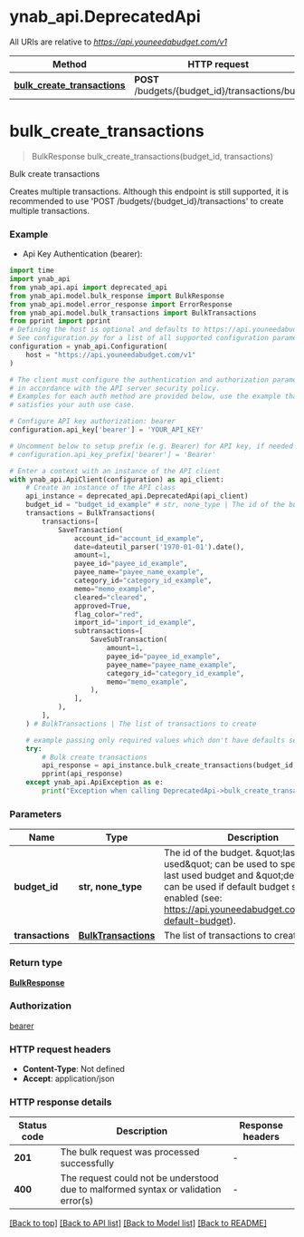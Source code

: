 # ynab_api.DeprecatedApi

All URIs are relative to *https://api.youneedabudget.com/v1*

Method | HTTP request | Description
------------- | ------------- | -------------
[**bulk_create_transactions**](DeprecatedApi.md#bulk_create_transactions) | **POST** /budgets/{budget_id}/transactions/bulk | Bulk create transactions


# **bulk_create_transactions**
> BulkResponse bulk_create_transactions(budget_id, transactions)

Bulk create transactions

Creates multiple transactions.  Although this endpoint is still supported, it is recommended to use 'POST /budgets/{budget_id}/transactions' to create multiple transactions.

### Example

* Api Key Authentication (bearer):

```python
import time
import ynab_api
from ynab_api.api import deprecated_api
from ynab_api.model.bulk_response import BulkResponse
from ynab_api.model.error_response import ErrorResponse
from ynab_api.model.bulk_transactions import BulkTransactions
from pprint import pprint
# Defining the host is optional and defaults to https://api.youneedabudget.com/v1
# See configuration.py for a list of all supported configuration parameters.
configuration = ynab_api.Configuration(
    host = "https://api.youneedabudget.com/v1"
)

# The client must configure the authentication and authorization parameters
# in accordance with the API server security policy.
# Examples for each auth method are provided below, use the example that
# satisfies your auth use case.

# Configure API key authorization: bearer
configuration.api_key['bearer'] = 'YOUR_API_KEY'

# Uncomment below to setup prefix (e.g. Bearer) for API key, if needed
# configuration.api_key_prefix['bearer'] = 'Bearer'

# Enter a context with an instance of the API client
with ynab_api.ApiClient(configuration) as api_client:
    # Create an instance of the API class
    api_instance = deprecated_api.DeprecatedApi(api_client)
    budget_id = "budget_id_example" # str, none_type | The id of the budget. \"last-used\" can be used to specify the last used budget and \"default\" can be used if default budget selection is enabled (see: https://api.youneedabudget.com/#oauth-default-budget).
    transactions = BulkTransactions(
        transactions=[
            SaveTransaction(
                account_id="account_id_example",
                date=dateutil_parser('1970-01-01').date(),
                amount=1,
                payee_id="payee_id_example",
                payee_name="payee_name_example",
                category_id="category_id_example",
                memo="memo_example",
                cleared="cleared",
                approved=True,
                flag_color="red",
                import_id="import_id_example",
                subtransactions=[
                    SaveSubTransaction(
                        amount=1,
                        payee_id="payee_id_example",
                        payee_name="payee_name_example",
                        category_id="category_id_example",
                        memo="memo_example",
                    ),
                ],
            ),
        ],
    ) # BulkTransactions | The list of transactions to create

    # example passing only required values which don't have defaults set
    try:
        # Bulk create transactions
        api_response = api_instance.bulk_create_transactions(budget_id, transactions)
        pprint(api_response)
    except ynab_api.ApiException as e:
        print("Exception when calling DeprecatedApi->bulk_create_transactions: %s\n" % e)
```


### Parameters

Name | Type | Description  | Notes
------------- | ------------- | ------------- | -------------
 **budget_id** | **str, none_type**| The id of the budget. \&quot;last-used\&quot; can be used to specify the last used budget and \&quot;default\&quot; can be used if default budget selection is enabled (see: https://api.youneedabudget.com/#oauth-default-budget). |
 **transactions** | [**BulkTransactions**](BulkTransactions.md)| The list of transactions to create |

### Return type

[**BulkResponse**](BulkResponse.md)

### Authorization

[bearer](../README.md#bearer)

### HTTP request headers

 - **Content-Type**: Not defined
 - **Accept**: application/json


### HTTP response details

| Status code | Description | Response headers |
|-------------|-------------|------------------|
**201** | The bulk request was processed successfully |  -  |
**400** | The request could not be understood due to malformed syntax or validation error(s) |  -  |

[[Back to top]](#) [[Back to API list]](../README.md#documentation-for-api-endpoints) [[Back to Model list]](../README.md#documentation-for-models) [[Back to README]](../README.md)

